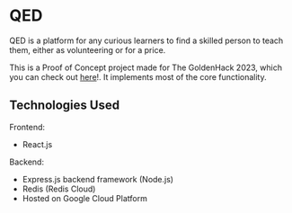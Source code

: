 # QED

QED is a platform for any curious learners to find a skilled person to teach them, either as volunteering or for a price. 

This is a Proof of Concept project made for The GoldenHack 2023, which you can check out [here](https://qed.patricklin.dev/)!. It implements most of the core functionality. 

## Technologies Used

Frontend: 
- React.js

Backend: 
- Express.js backend framework (Node.js)
- Redis (Redis Cloud)
- Hosted on Google Cloud Platform

